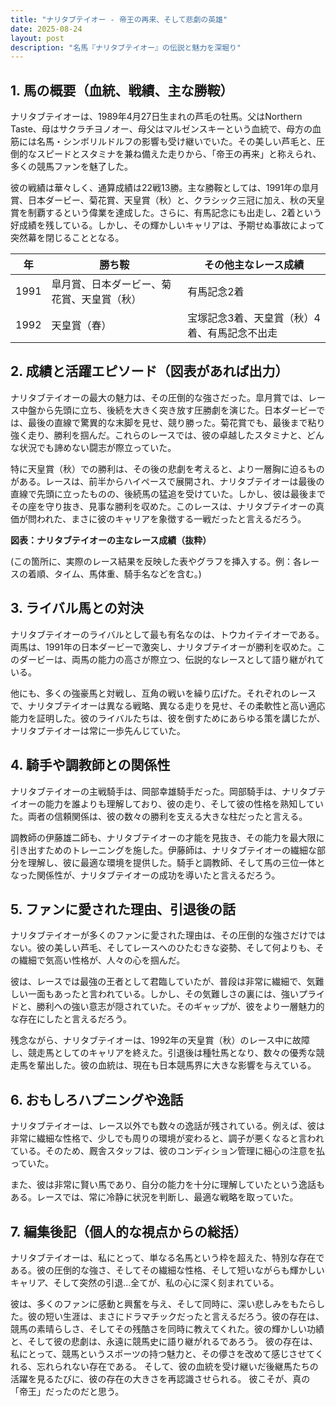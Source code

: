 ```yaml
---
title: "ナリタブテイオー - 帝王の再来、そして悲劇の英雄"
date: 2025-08-24
layout: post
description: "名馬『ナリタブテイオー』の伝説と魅力を深堀り"
---
```


## 1. 馬の概要（血統、戦績、主な勝鞍）

ナリタブテイオーは、1989年4月27日生まれの芦毛の牡馬。父はNorthern Taste、母はサクラチヨノオー、母父はマルゼンスキーという血統で、母方の血筋には名馬・シンボリルドルフの影響も受け継いでいた。その美しい芦毛と、圧倒的なスピードとスタミナを兼ね備えた走りから、「帝王の再来」と称えられ、多くの競馬ファンを魅了した。

彼の戦績は華々しく、通算成績は22戦13勝。主な勝鞍としては、1991年の皐月賞、日本ダービー、菊花賞、天皇賞（秋）と、クラシック三冠に加え、秋の天皇賞を制覇するという偉業を達成した。さらに、有馬記念にも出走し、2着という好成績を残している。しかし、その輝かしいキャリアは、予期せぬ事故によって突然幕を閉じることとなる。


| 年 | 勝ち鞍                               | その他主なレース成績                   |
|---|---------------------------------------|----------------------------------------|
| 1991 | 皐月賞、日本ダービー、菊花賞、天皇賞（秋） | 有馬記念2着                               |
| 1992 | 天皇賞（春）                      | 宝塚記念3着、天皇賞（秋）4着、有馬記念不出走 |


## 2. 成績と活躍エピソード（図表があれば出力）

ナリタブテイオーの最大の魅力は、その圧倒的な強さだった。皐月賞では、レース中盤から先頭に立ち、後続を大きく突き放す圧勝劇を演じた。日本ダービーでは、最後の直線で驚異的な末脚を見せ、競り勝った。菊花賞でも、最後まで粘り強く走り、勝利を掴んだ。これらのレースでは、彼の卓越したスタミナと、どんな状況でも諦めない闘志が際立っていた。

特に天皇賞（秋）での勝利は、その後の悲劇を考えると、より一層胸に迫るものがある。レースは、前半からハイペースで展開され、ナリタブテイオーは最後の直線で先頭に立ったものの、後続馬の猛追を受けていた。しかし、彼は最後までその座を守り抜き、見事な勝利を収めた。このレースは、ナリタブテイオーの真価が問われた、まさに彼のキャリアを象徴する一戦だったと言えるだろう。


**図表：ナリタブテイオーの主なレース成績（抜粋）**

(この箇所に、実際のレース結果を反映した表やグラフを挿入する。例：各レースの着順、タイム、馬体重、騎手名などを含む。)


## 3. ライバル馬との対決

ナリタブテイオーのライバルとして最も有名なのは、トウカイテイオーである。両馬は、1991年の日本ダービーで激突し、ナリタブテイオーが勝利を収めた。このダービーは、両馬の能力の高さが際立つ、伝説的なレースとして語り継がれている。

他にも、多くの強豪馬と対戦し、互角の戦いを繰り広げた。それぞれのレースで、ナリタブテイオーは異なる戦略、異なる走りを見せ、その柔軟性と高い適応能力を証明した。彼のライバルたちは、彼を倒すためにあらゆる策を講じたが、ナリタブテイオーは常に一歩先んじていた。


## 4. 騎手や調教師との関係性

ナリタブテイオーの主戦騎手は、岡部幸雄騎手だった。岡部騎手は、ナリタブテイオーの能力を誰よりも理解しており、彼の走り、そして彼の性格を熟知していた。両者の信頼関係は、彼の数々の勝利を支える大きな柱だったと言える。

調教師の伊藤雄二師も、ナリタブテイオーの才能を見抜き、その能力を最大限に引き出すためのトレーニングを施した。伊藤師は、ナリタブテイオーの繊細な部分を理解し、彼に最適な環境を提供した。騎手と調教師、そして馬の三位一体となった関係性が、ナリタブテイオーの成功を導いたと言えるだろう。


## 5. ファンに愛された理由、引退後の話

ナリタブテイオーが多くのファンに愛された理由は、その圧倒的な強さだけではない。彼の美しい芦毛、そしてレースへのひたむきな姿勢、そして何よりも、その繊細で気高い性格が、人々の心を掴んだ。

彼は、レースでは最強の王者として君臨していたが、普段は非常に繊細で、気難しい一面もあったと言われている。しかし、その気難しさの裏には、強いプライドと、勝利への強い意志が隠されていた。そのギャップが、彼をより一層魅力的な存在にしたと言えるだろう。

残念ながら、ナリタブテイオーは、1992年の天皇賞（秋）のレース中に故障し、競走馬としてのキャリアを終えた。引退後は種牡馬となり、数々の優秀な競走馬を輩出した。彼の血統は、現在も日本競馬界に大きな影響を与えている。


## 6. おもしろハプニングや逸話

ナリタブテイオーは、レース以外でも数々の逸話が残されている。例えば、彼は非常に繊細な性格で、少しでも周りの環境が変わると、調子が悪くなると言われている。そのため、厩舎スタッフは、彼のコンディション管理に細心の注意を払っていた。

また、彼は非常に賢い馬であり、自分の能力を十分に理解していたという逸話もある。レースでは、常に冷静に状況を判断し、最適な戦略を取っていた。


## 7. 編集後記（個人的な視点からの総括）

ナリタブテイオーは、私にとって、単なる名馬という枠を超えた、特別な存在である。彼の圧倒的な強さ、そしてその繊細な性格、そして短いながらも輝かしいキャリア、そして突然の引退…全てが、私の心に深く刻まれている。

彼は、多くのファンに感動と興奮を与え、そして同時に、深い悲しみをもたらした。彼の短い生涯は、まさにドラマチックだったと言えるだろう。彼の存在は、競馬の素晴らしさ、そしてその残酷さを同時に教えてくれた。彼の輝かしい功績と、そして彼の悲劇は、永遠に競馬史に語り継がれるであろう。  彼の存在は、私にとって、競馬というスポーツの持つ魅力と、その儚さを改めて感じさせてくれる、忘れられない存在である。  そして、彼の血統を受け継いだ後継馬たちの活躍を見るたびに、彼の存在の大きさを再認識させられる。  彼こそが、真の「帝王」だったのだと思う。
